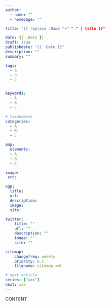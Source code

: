 ```yaml
---
author:
  - name: ""
  - homepage: ""

title: "{{ replace .Name "-" " " | title }}"

date: {{ .Date }}
draft: true
publishdate: "{{ .Date }}"
description: ""
summary: ""

tags:
  - a
  - b
  - c


keywords:
  - A
  - B
  - C

# taxonomies
categories:
  - A
  - B
  - C

amp:
  elements:
  - A
  - B
  - C

image:
 src:

ogp:
  title:
  url:
  description:
  image:
  site:

twitter:
    title: ""
    url: ""
    description: ""
    image: ""
    site: ""

sitemap:
    changefreq: weekly
    priority: 0.5
    filename: sitemap.xml

# next article
series: ["xxx"]
next: xxx
---
```


CONTENT

